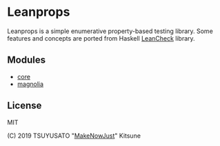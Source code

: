 # Leanprops

Leanprops is a simple enumerative property-based testing library.
Some features and concepts are ported from Haskell [LeanCheck][] library.

## Modules

 - [core](./modules/core)
 - [magnolia](./modules/magnolia)

## License

MIT

(C) 2019 TSUYUSATO "[MakeNowJust][]" Kitsune

[LeanCheck]: https://github.com/rudymatela/leancheck
[MakeNowJust]: https://github.com/MakeNowJust